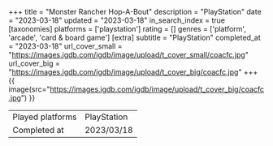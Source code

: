 +++
title = "Monster Rancher Hop-A-Bout"
description = "PlayStation"
date = "2023-03-18"
updated = "2023-03-18"
in_search_index = true
[taxonomies]
platforms = ['playstation']
rating = []
genres = ['platform', 'arcade', 'card & board game']
[extra]
subtitle = "PlayStation"
completed_at = "2023-03-18"
url_cover_small = "https://images.igdb.com/igdb/image/upload/t_cover_small/coacfc.jpg"
url_cover_big = "https://images.igdb.com/igdb/image/upload/t_cover_big/coacfc.jpg"
+++
{{ image(src="https://images.igdb.com/igdb/image/upload/t_cover_big/coacfc.jpg") }}

|              |            |
| ------------ | ---------- |
| Played platforms    | PlayStation |
| Completed at | 2023/03/18 |


